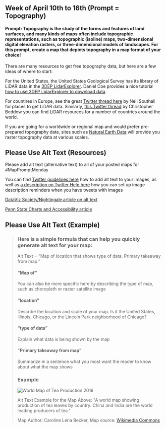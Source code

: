 ## Week of April 10th to 16th (Prompt = Topography)

#### Prompt: Topography is the study of the forms and features of land surfaces, and many kinds of maps often include topographic representations, such as topographic (isoline) maps, two-dimensional digital elevation rasters, or three-dimensional models of landscapes. For this prompt, create a map that depicts topography in a map format of your choice!

There are many resources to get free topography data, but here are a few ideas of where to start:

For the United States, the United States Geological Survey has its library of LiDAR data in the [3DEP LidarExplorer](https://apps.nationalmap.gov/lidar-explorer/#/). Daniel Coe provides a nice tutorial [how to use 3DEP LidarExplorer to download data](https://dancoecarto.com/downloading-and-preparing-lidar-dems-for-rem-processing).

For countires in Europe, see the great [Twitter thread here](https://twitter.com/neilcfd1/status/1519352461391286272) by Neil Southall for places to get LiDAR data. Similarly, [this Twitter thread](https://twitter.com/cbed32/status/1641118550956949519) by Christopher Beddow you can find LiDAR resources for a number of countries around the world.

If you are going for a worldwide or regional map and would prefer pre-prepared topography data, sites such as [Natural Earth Data](https://www.naturalearthdata.com/downloads/) will provide you raster topography data at various scales.

## Please Use Alt Text (Resources)

Please add alt text (alternative text) to all of your posted maps for #MapPromptMonday

You can find [Twitter guidelines here](https://help.twitter.com/en/using-twitter/picture-descriptions) how to add alt text to your images, as well as [a description on Twitter Help here](https://help.twitter.com/en/using-twitter/set-image-description-reminder#:~:text=Select%20Settings%20and%20privacy.&text=Select%20Accessibility%2C%20display%2C%20and%20languages.&text=Select%20Accessibility.&text=In%20the%20Media%20section%2C%20select,for%20Receive%20image%20description%20reminder.) how you can set up image description reminders when you have tweets with images

[DataViz Society/Nightingale article on alt text](https://medium.com/nightingale/writing-alt-text-for-data-visualization-2a218ef43f81)

[Penn State Charts and Accessibility article](https://accessibility.psu.edu/images/charts/)

## Please Use Alt Text (Example)

> ### Here is a simple formula that can help you quickly generate alt text for your map:
> 
> Alt Text = “Map of location that shows type of data. Primary takeaway from map.”
>
> #### “Map of”
> 
> You can also be more specific here by describing the type of map, such as choropleth or raster satellite image
> 
> #### “location”
> 
> Describe the location and scale of your map. Is it the United States, Illinois, Chicago, or the Lincoln Park neighborhood of Chicago?
> 
> #### “type of data”
> 
> Explain what data is being shown by the map
> 
> #### "Primary takeaway from map"
> 
> Summarize in a sentence what you most want the reader to know about what the map shows
>
> ### Example
>
> ![World Map of Tea Production 2019](https://user-images.githubusercontent.com/120138702/207097510-3304da4f-a1fe-4058-b0ae-9931f89baf4e.png)
> 
> Alt Text Example for the Map Above: "A world map showing production of tea leaves by country. China and India are the world leading producers of tea."
> 
> Map Author: Caroline Léna Becker, Map source: [Wikimedia Commons](https://commons.wikimedia.org/wiki/File:World_Map_Tea_Production.svg)

